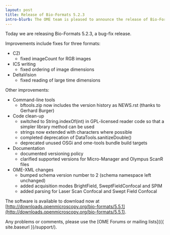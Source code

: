 ```yaml
---
layout: post
title: Release of Bio-Formats 5.2.3
intro-blurb: The OME team is pleased to announce the release of Bio-Formats 5.2.3
---
```


Today we are releasing Bio-Formats 5.2.3, a bug-fix release. 

Improvements include fixes for three formats:

*  CZI
    -  fixed imageCount for RGB images
*  ICS writing
    -  fixed ordering of image dimensions
*  DeltaVision
    -  fixed reading of large time dimensions

Other improvements:

*  Command-line tools
    -  bftools.zip now includes the version history as NEWS.rst (thanks to Gerhard Burger)
*  Code clean-up
    -  switched to String.indexOf(int) in GPL-licensed reader code so that a simpler library method can be used
    -  strings now extended with characters where possible
    -  completed deprecation of DataTools.sanitizeDouble()
    -  deprecated unused OSGi and ome-tools bundle build targets
*  Documentation
    -  documented versioning policy
    -  clarified supported versions for Micro-Manager and Olympus ScanR files
*  OME-XML changes
    -  bumped schema version number to 2 (schema namespace left unchanged)
    -  added acquisition modes BrightField, SweptFieldConfocal and SPIM
    -  added parsing for Laser Scan Confocal and Swept Field Confocal

The software is available to download now at 
[http://downloads.openmicroscopy.org/bio-formats/5.5.1](http://downloads.openmicroscopy.org/bio-formats/5.5.1).

Any problems or comments, please use the
[OME Forums or mailing lists]({{ site.baseurl }}/support/).
